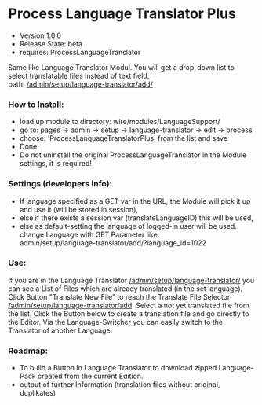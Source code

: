 Process Language Translator Plus
===========================

- Version 1.0.0
- Release State: beta
- requires: ProcessLanguageTranslator

Same like Language Translator Modul. You will get a drop-down list to select translatable files instead of text field.  
path: [/admin/setup/language-translator/add/](#)


### How to Install:
- load up module to directory: wire/modules/LanguageSupport/
- go to: pages -> admin -> setup -> language-translator -> edit -> process
- choose: 'ProcessLanguageTranslatorPlus' from the list and save
- Done!
- Do not uninstall the original ProcessLanguageTranslator in the Module settings, it is required!

### Settings (developers info):
- If language specified as a GET var in the URL, the Module will pick it up and use it (will be stored in session),
- else if there exists a session var (translateLanguageID) this will be used,
- else as default-setting the language of logged-in user will be used.  
  change Language with GET Parameter like:  
  admin/setup/language-translator/add/?language_id=1022  

### Use:
If you are in the Language Translator [/admin/setup/language-translator/](#) you can see a List of Files which are already translated (in the set language).  
Click Button "Translate New File" to reach the Translate File Selector [/admin/setup/language-translator/add](#). 
Select a not yet translated file from the list. 
Click the Button below to create a translation file and go directly to the Editor. 
Via the Language-Switcher you can easily switch to the Translator of another Language. 

### Roadmap:
- To build a Button in Language Translator to download zipped Language-Pack created from the current Edition.
- output of further Information (translation files without original, duplikates)
